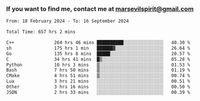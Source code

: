 ### If you want to find me, contact me at marsevilspirit@gmail.com

<!--
**marsevilspirit/marsevilspirit** is a ✨ _special_ ✨ repository because its `README.md` (this file) appears on your GitHub profile.

Here are some ideas to get you started:

- 🔭 I’m currently working on ...
- 🌱 I’m currently learning ...
- 👯 I’m looking to collaborate on ...
- 🤔 I’m looking for help with ...
- 💬 Ask me about ...
- 📫 How to reach me: ...
- 😄 Pronouns: ...
- ⚡ Fun fact: ...
-->
<!--START_SECTION:waka-->

```txt
From: 18 February 2024 - To: 16 September 2024

Total Time: 657 hrs 2 mins

C++               264 hrs 46 mins ██████████░░░░░░░░░░░░░░░   40.30 %
sh                175 hrs 1 min   ██████▓░░░░░░░░░░░░░░░░░░   26.64 %
Go                135 hrs 8 mins  █████░░░░░░░░░░░░░░░░░░░░   20.57 %
C                 34 hrs 41 mins  █▒░░░░░░░░░░░░░░░░░░░░░░░   05.28 %
Python            10 hrs 3 mins   ▒░░░░░░░░░░░░░░░░░░░░░░░░   01.53 %
Bash              7 hrs 50 mins   ▒░░░░░░░░░░░░░░░░░░░░░░░░   01.19 %
CMake             4 hrs 51 mins   ▒░░░░░░░░░░░░░░░░░░░░░░░░   00.74 %
Lua               3 hrs 21 mins   ░░░░░░░░░░░░░░░░░░░░░░░░░   00.51 %
Other             3 hrs 16 mins   ░░░░░░░░░░░░░░░░░░░░░░░░░   00.50 %
JSON              2 hrs 33 mins   ░░░░░░░░░░░░░░░░░░░░░░░░░   00.39 %
```

<!--END_SECTION:waka-->

